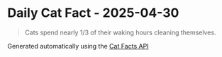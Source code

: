 # Daily Cat Fact - 2025-04-30

> Cats spend nearly 1/3 of their waking hours cleaning themselves.

Generated automatically using the [Cat Facts API](https://catfact.ninja)
